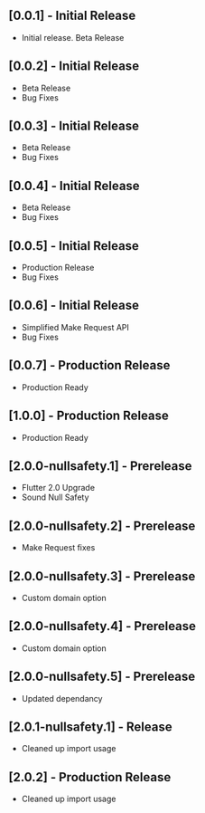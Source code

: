 ## [0.0.1] - Initial Release

- Initial release. Beta Release

## [0.0.2] - Initial Release

- Beta Release
- Bug Fixes

## [0.0.3] - Initial Release

- Beta Release
- Bug Fixes

## [0.0.4] - Initial Release

- Beta Release
- Bug Fixes

## [0.0.5] - Initial Release

- Production Release
- Bug Fixes

## [0.0.6] - Initial Release

- Simplified Make Request API
- Bug Fixes

## [0.0.7] - Production Release

- Production Ready

## [1.0.0] - Production Release

- Production Ready

## [2.0.0-nullsafety.1] - Prerelease

- Flutter 2.0 Upgrade
- Sound Null Safety

## [2.0.0-nullsafety.2] - Prerelease

- Make Request fixes

## [2.0.0-nullsafety.3] - Prerelease

- Custom domain option

## [2.0.0-nullsafety.4] - Prerelease

- Custom domain option

## [2.0.0-nullsafety.5] - Prerelease

- Updated dependancy

## [2.0.1-nullsafety.1] - Release

- Cleaned up import usage

## [2.0.2] - Production Release

- Cleaned up import usage
